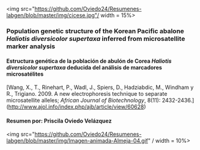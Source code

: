 
<img src="https://github.com/Oviedo24/Resumenes-labgen/blob/master/img/cicese.jpg"/ width = 15%>

### Population genetic structure of the Korean Pacific abalone *Haliotis diversicolor supertaxa* inferred from microsatellite marker analysis
#### Estructura genética de la población de abulón de Corea *Haliotis diversicolor supertaxa* deducida del análisis de marcadores microsatélites
[Wang, X., T., Rinehart, P., Wadl, J., Spiers, D., Hadziabdic, M., Windham y R., Trigiano. 2009. A new electrophoresis technique to separate microsatellite alleles; *African Journal of Biotechnology*, 8(11): 2432-2436.] (http://www.ajol.info/index.php/ajb/article/view/60628)
#### Resumen por: Priscila Oviedo Velázquez
<img src="https://github.com/Oviedo24/Resumenes-labgen/blob/master/img/Imagen-animada-Almeja-04.gif" / width = 10%>
